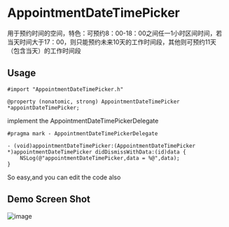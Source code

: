 # AppointmentDateTimePicker
用于预约时间的空间，特色：可预约8：00-18：00之间任一1小时区间时间，若当天时间大于17：00，则只能预约未来10天的工作时间段，其他则可预约11天（包含当天）的工作时间段

## Usage
```
#import "AppointmentDateTimePicker.h"
```
```
@property (nonatomic, strong) AppointmentDateTimePicker *appointDateTimePicker;
```
implement the AppointmentDateTimePickerDelegate
```
#pragma mark - AppointmentDateTimePickerDelegate

- (void)appointmentDateTimePicker:(AppointmentDateTimePicker *)appointmentDateTimePicker didDismissWithData:(id)data {
    NSLog(@"appointmentDateTimePicker,data = %@",data);
}
```
So easy,and you can edit the code also

## Demo Screen Shot
![image](https://github.com/liya328/AppointmentDateTimePicker/blob/master/AppointmentDateTimePickerDemo/AppointmentDateTimePickerDemo.png)
